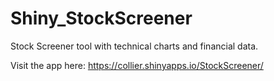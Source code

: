 # Shiny_StockScreener
Stock Screener tool with technical charts and financial data.

Visit the app here:
https://collier.shinyapps.io/StockScreener/
